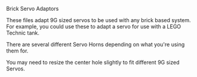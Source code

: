Brick Servo Adaptors

These files adapt 9G sized servos to be used with any brick based system.  For example, you could use these to adapt a servo for use with a LEGO Technic tank.

There are several different Servo Horns depending on what you're using them for.

You may need to resize the center hole slightly to fit different 9G sized Servos.
